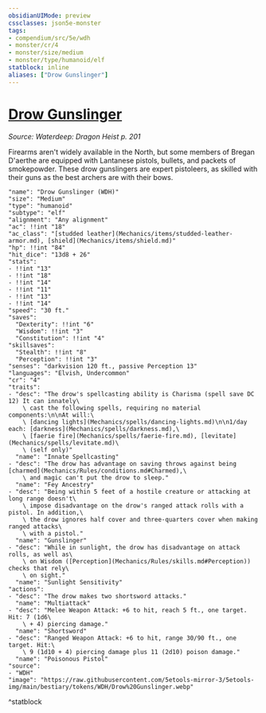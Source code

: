 ```yaml
---
obsidianUIMode: preview
cssclasses: json5e-monster
tags:
- compendium/src/5e/wdh
- monster/cr/4
- monster/size/medium
- monster/type/humanoid/elf
statblock: inline
aliases: ["Drow Gunslinger"]
---
```

# [Drow Gunslinger](Mechanics\bestiary\humanoid/drow-gunslinger-wdh.md)
*Source: Waterdeep: Dragon Heist p. 201*  

Firearms aren't widely available in the North, but some members of Bregan D'aerthe are equipped with Lantanese pistols, bullets, and packets of smokepowder. These drow gunslingers are expert pistoleers, as skilled with their guns as the best archers are with their bows.

```statblock
"name": "Drow Gunslinger (WDH)"
"size": "Medium"
"type": "humanoid"
"subtype": "elf"
"alignment": "Any alignment"
"ac": !!int "18"
"ac_class": "[studded leather](Mechanics/items/studded-leather-armor.md), [shield](Mechanics/items/shield.md)"
"hp": !!int "84"
"hit_dice": "13d8 + 26"
"stats":
- !!int "13"
- !!int "18"
- !!int "14"
- !!int "11"
- !!int "13"
- !!int "14"
"speed": "30 ft."
"saves":
  "Dexterity": !!int "6"
  "Wisdom": !!int "3"
  "Constitution": !!int "4"
"skillsaves":
  "Stealth": !!int "8"
  "Perception": !!int "3"
"senses": "darkvision 120 ft., passive Perception 13"
"languages": "Elvish, Undercommon"
"cr": "4"
"traits":
- "desc": "The drow's spellcasting ability is Charisma (spell save DC 12) It can innately\
    \ cast the following spells, requiring no material components:\n\nAt will:\
    \ [dancing lights](Mechanics/spells/dancing-lights.md)\n\n1/day each: [darkness](Mechanics/spells/darkness.md),\
    \ [faerie fire](Mechanics/spells/faerie-fire.md), [levitate](Mechanics/spells/levitate.md)\
    \ (self only)"
  "name": "Innate Spellcasting"
- "desc": "The drow has advantage on saving throws against being [charmed](Mechanics/Rules/conditions.md#Charmed),\
    \ and magic can't put the drow to sleep."
  "name": "Fey Ancestry"
- "desc": "Being within 5 feet of a hostile creature or attacking at long range doesn't\
    \ impose disadvantage on the drow's ranged attack rolls with a pistol. In addition,\
    \ the drow ignores half cover and three-quarters cover when making ranged attacks\
    \ with a pistol."
  "name": "Gunslinger"
- "desc": "While in sunlight, the drow has disadvantage on attack rolls, as well as\
    \ on Wisdom ([Perception](Mechanics/Rules/skills.md#Perception)) checks that rely\
    \ on sight."
  "name": "Sunlight Sensitivity"
"actions":
- "desc": "The drow makes two shortsword attacks."
  "name": "Multiattack"
- "desc": "Melee Weapon Attack: +6 to hit, reach 5 ft., one target. Hit: 7 (1d6\
    \ + 4) piercing damage."
  "name": "Shortsword"
- "desc": "Ranged Weapon Attack: +6 to hit, range 30/90 ft., one target. Hit:\
    \ 9 (1d10 + 4) piercing damage plus 11 (2d10) poison damage."
  "name": "Poisonous Pistol"
"source":
- "WDH"
"image": "https://raw.githubusercontent.com/5etools-mirror-3/5etools-img/main/bestiary/tokens/WDH/Drow%20Gunslinger.webp"
```
^statblock